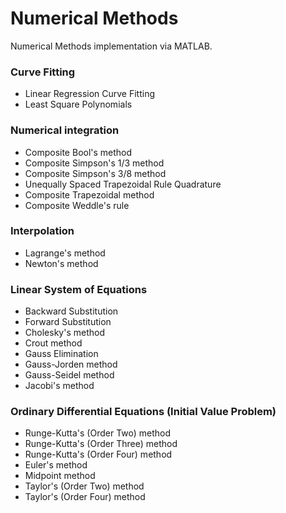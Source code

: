 # Numerical Methods

Numerical Methods implementation via MATLAB.

### Curve Fitting
- Linear Regression Curve Fitting
- Least Square Polynomials 

### Numerical integration

- Composite Bool's method
- Composite Simpson's 1/3 method
- Composite Simpson's 3/8 method
- Unequally Spaced Trapezoidal Rule Quadrature
- Composite Trapezoidal method
- Composite Weddle's rule

### Interpolation

- Lagrange's method
- Newton's method

### Linear System of Equations

- Backward Substitution
- Forward Substitution
- Cholesky's method
- Crout method
- Gauss Elimination
- Gauss-Jorden method 
- Gauss-Seidel method
- Jacobi's method

### Ordinary Differential Equations (Initial Value Problem)

- Runge-Kutta's (Order Two) method
- Runge-Kutta's (Order Three) method
- Runge-Kutta's (Order Four) method
- Euler's method
- Midpoint method
- Taylor's (Order Two) method
- Taylor's (Order Four) method
